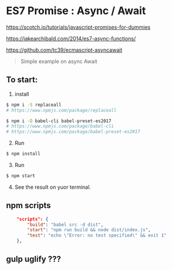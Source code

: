 # ES7 Promise : Async / Await 

https://scotch.io/tutorials/javascript-promises-for-dummies  

https://jakearchibald.com/2014/es7-async-functions/  

https://github.com/tc39/ecmascript-asyncawait  


> Simple example on async Await

## To start:  
1. install  
```sh
$ npm i -S replaceall 
# https://www.npmjs.com/package/replaceall  

$ npm i -D babel-cli babel-preset-es2017 
# https://www.npmjs.com/package/babel-cli  
# https://www.npmjs.com/package/babel-preset-es2017  
``` 

2. Run  
```sh
$ npm install
``` 

3. Run  
```sh
$ npm start
``` 

4. See the result on yuor terminal.  



## npm scripts

```json
    "scripts": {
        "build": "babel src -d dist",
        "start": "npm run build && node dist/index.js",
        "test": "echo \"Error: no test specified\" && exit 1"
    },
``` 

## gulp uglify ???

